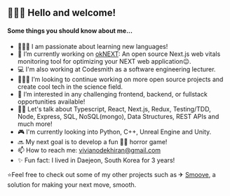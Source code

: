 <h2>👩🏿‍💻 Hello and welcome!</h1>

<h4>Some things you should know about me...</h4>  
<ul>
<li>👩🏿‍🏫 I am passionate about learning new languages!</li>  
<li>🌺 I’m currently working on <a href="https://oknext-oslabs.vercel.app/">okNEXT</a>: An open source Next.js web vitals monitoring tool for optimizing your NEXT web application😉.</li>  
<li>💻 I'm also working at Codesmith as a software engineering lecturer.</li>  
<li>👩🏽‍🔬 I’m looking to continue working on more open source projects and create cool tech in the science field.</li>  
<li>🌻 I’m interested in any challenging frontend, backend, or fullstack opportunities available!</li>  
<li>👋🏾 Let's talk about Typescript, React, Next.js, Redux, Testing/TDD, Node, Express, SQL, NoSQL(mongo), Data Structures, REST APIs and much more!</li>  
<li>🎮 I'm currently looking into Python, C++, Unreal Engine and Unity.</li>  
<li>🔜 My next goal is to develop a fun 🧟‍♀️ horror game!</li>  
<li>📫 How to reach me: <a href="mailto: vivianodekhiran@gmail.com">vivianodekhiran@gmail.com</a></li>  
<li>✨ Fun fact: I lived in Daejeon, South Korea for 3 years!</li>  
</ul>
⭐Feel free to check out some of my other projects such as ✈︎ <a href="https://github.com/Smoove-Moving-App/Smoove">Smoove</a>, a solution for making your next move, smooth.  
